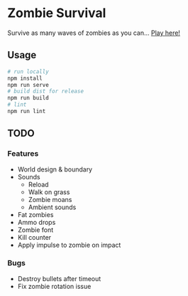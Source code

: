 # Zombie Survival

Survive as many waves of zombies as you can... [Play here!](https://jemgunay.co.uk/zombiesurvival)

## Usage

```bash
# run locally
npm install
npm run serve
# build dist for release
npm run build
# lint
npm run lint
```

## TODO

### Features

* World design & boundary
* Sounds
    * Reload
    * Walk on grass
    * Zombie moans
    * Ambient sounds
* Fat zombies
* Ammo drops
* Zombie font
* Kill counter
* Apply impulse to zombie on impact

### Bugs

* Destroy bullets after timeout
* Fix zombie rotation issue